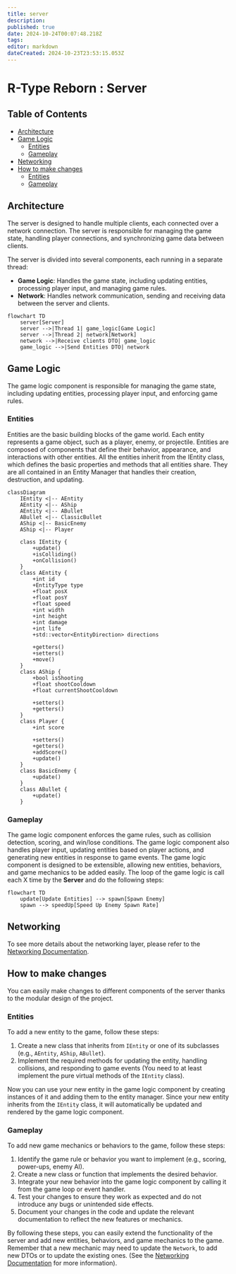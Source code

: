 ```yaml
---
title: server
description: 
published: true
date: 2024-10-24T00:07:48.218Z
tags: 
editor: markdown
dateCreated: 2024-10-23T23:53:15.053Z
---
```


# R-Type Reborn : Server

## Table of Contents

- [Architecture](#architecture)
- [Game Logic](#game-logic)
  - [Entities](#entities)
  - [Gameplay](#gameplay)
- [Networking](#networking)
- [How to make changes](#how-to-make-changes)
  - [Entities](#entities)
  - [Gameplay](#gameplay)

## Architecture

The server is designed to handle multiple clients, each connected over a network connection. The server is responsible for managing the game state, handling player connections, and synchronizing game data between clients.

The server is divided into several components, each running in a separate thread:

- **Game Logic**: Handles the game state, including updating entities, processing player input, and managing game rules.
- **Network**: Handles network communication, sending and receiving data between the server and clients.

```mermaid
flowchart TD
    server[Server]
    server -->|Thread 1| game_logic[Game Logic]
    server -->|Thread 2| network[Network]
    network -->|Receive clients DTO| game_logic
    game_logic -->|Send Entities DTO| network
```

## Game Logic

The game logic component is responsible for managing the game state, including updating entities, processing player input, and enforcing game rules.

### Entities

Entities are the basic building blocks of the game world. Each entity represents a game object, such as a player, enemy, or projectile. Entities are composed of components that define their behavior, appearance, and interactions with other entities.
All the entities inherit from the IEntity class, which defines the basic properties and methods that all entities share. They are all contained in an Entity Manager that handles their creation, destruction, and updating.

```mermaid
classDiagram
    IEntity <|-- AEntity
    AEntity <|-- AShip
    AEntity <|-- ABullet
    ABullet <|-- ClassicBullet
    AShip <|-- BasicEnemy
    AShip <|-- Player

    class IEntity {
        +update()
        +isColliding()
        +onCollision()
    }
    class AEntity {
        +int id
        +EntityType type
        +float posX
        +float posY
        +float speed
        +int width
        +int height
        +int damage
        +int life
        +std::vector<EntityDirection> directions

        +getters()
        +setters()
        +move()
    }
    class AShip {
        +bool isShooting
        +float shootCooldown
        +float currentShootCooldown

        +setters()
        +getters()
    }
    class Player {
        +int score

        +setters()
        +getters()
        +addScore()
        +update()
    }
    class BasicEnemy {
        +update()
    }
    class ABullet {
        +update()
    }
```

### Gameplay

The game logic component enforces the game rules, such as collision detection, scoring, and win/lose conditions. The game logic component also handles player input, updating entities based on player actions, and generating new entities in response to game events.
The game logic component is designed to be extensible, allowing new entities, behaviors, and game mechanics to be added easily.
The loop of the game logic is call each X time by the **Server** and do the following steps:
```mermaid
flowchart TD
    update[Update Entities] --> spawn[Spawn Enemy]
    spawn --> speedUp[Speed Up Enemy Spawn Rate]
```

## Networking

To see more details about the networking layer, please refer to the [Networking Documentation](../networking/networking.md).


## How to make changes

You can easily make changes to different components of the server thanks to the modular design of the project.

### Entities

To add a new entity to the game, follow these steps:

1. Create a new class that inherits from `IEntity` or one of its subclasses (e.g., `AEntity`, `AShip`, `ABullet`).
2. Implement the required methods for updating the entity, handling collisions, and responding to game events
(You need to at least implement the pure virtual methods of the `IEntity` class).

Now you can use your new entity in the game logic component by creating instances of it and adding them to the entity manager.
Since your new entity inherits from the `IEntity` class, it will automatically be updated and rendered by the game logic component.

### Gameplay

To add new game mechanics or behaviors to the game, follow these steps:

1. Identify the game rule or behavior you want to implement (e.g., scoring, power-ups, enemy AI).
2. Create a new class or function that implements the desired behavior.
3. Integrate your new behavior into the game logic component by calling it from the game loop or event handler.
4. Test your changes to ensure they work as expected and do not introduce any bugs or unintended side effects.
5. Document your changes in the code and update the relevant documentation to reflect the new features or mechanics.

By following these steps, you can easily extend the functionality of the server and add new entities, behaviors, and game mechanics to the game.
Remember that a new mechanic may need to update the `Network`, to add new DTOs or to update the existing ones.
(See the [Networking Documentation](../networking/networking.md) for more information).
